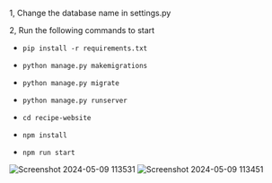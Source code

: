 1, Change the database name in settings.py

2, Run the following commands to start

* `pip install -r requirements.txt`

* `python manage.py makemigrations`

* `python manage.py migrate`

* `python manage.py runserver`

* `cd recipe-website`

* `npm install`

* `npm run start`

![Screenshot 2024-05-09 113531](https://github.com/Althaf66/Delicious-Recipe-Finder/assets/114910365/6b7f68da-60b6-44ad-9197-d6d4ee8a4148)
![Screenshot 2024-05-09 113451](https://github.com/Althaf66/Delicious-Recipe-Finder/assets/114910365/d1ed98f4-6eed-471b-bb4c-15208a573a37)
